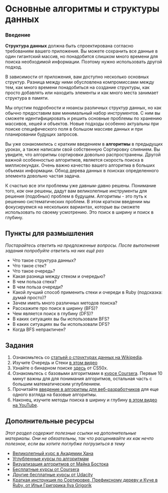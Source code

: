 # Основные алгоритмы и структуры данных

### Введение

**Структура данных** должна быть спроектирована согласно требованиям вашего приложения. Вы можете сохранить все данные в один гигантский массив, но понадобится слишком много времени для поиска необходимой информации. Поэтому нужно использовать другой подход.

В зависимости от приложения, вам доступно несколько основных структур. Разница между ними обусловлена компромиссами между тем, как много времени понадобиться на создание структуры, как просто добавлять или находить элементы и как много места занимает структура в памяти.

Мы опустим подробности и нюансы различных структур данных, но как обычно предоставим вам минимальный набор инструментов. С ним вы сможете идентифицировать и решить основные проблемы по хранению массивов, хешей и объектов. Новые подходы особенно актуальны при поиске специфического поля в большом массиве данных и при планировании будущих запросов.

Вы уже ознакомились с кратким введением в **алгоритмы** в предыдущих уроках, а также написали свой собственную Сортировку слиянием. Вы увидите, что алгоритмы сортировки довольно распространены. Другой важной особенностью алгоритмов, является скорость поиска в миллисекундах. Очень важно качество вашего алгоритма в больших объемах информации. Обход дерева данных в поисках определенного элемента довольно частая задача.

К счастью все эти проблемы уже давным-давно решены. Понимание того, *как* они решены, дадут вам великолепные инструменты для решения (подобных) проблем в будущем. Алгоритмы - это путь к решению систематических проблем. В этом кратком введении мы фокусируемся на нескольких вариантах, которые вы сможете использовать по своему усмотрению. Это поиск в ширину и поиск в глубину.

## Пункты для размышления

*Постарайтесь ответить на предложенные вопросы. После выполнения задания попробуйте ответить на них ещё раз*


* Что такое структура данных?
* Что такое стек?
* Что такое очередь?
* Какая разница между стеком и очередью?
* В чем польза стека?
* В чем польза очереди?
* Какой лучший способ применить стеки и очереди в Ruby (подсказка: думай просто)?
* Зачем иметь много различных методов поиска?
* Расскажите про поиск в ширину (BFS)?
* Чем является поиск в глубину (DFS)?
* В каких ситуациях вы бы использовали BFS?
* В каких ситуациях вы бы использовали DFS?
* Когда BFS непрактичен?

## Задания

1. Ознакомьтесь со [статьей о структурах данных на Wikipedia](https://ru.wikipedia.org/wiki/%D0%A1%D1%82%D1%80%D1%83%D0%BA%D1%82%D1%83%D1%80%D0%B0_%D0%B4%D0%B0%D0%BD%D0%BD%D1%8B%D1%85).
2. Изучите Очередь и Стеки [в этом видео](https://www.youtube.com/watch?v=6QS_Cup1YoI)
3. Узнайте о бинарном поиске [здесь](http://cs50.tv/2012/fall/shorts/binary_search/binary_search-720p.mp4) от CS50x.
4. Ознакомьтесь с базовыми алгоритмами в [курсе Coursera](http://www.youtube.com/watch?v=u2TwK3fED8A). Первые 10 минут важны для для понимания алгоритмов, остальная часть с большим математическим углублением.
5. Прочитайте [введение в алгоритмы для веб-разработчиков](http://www.giocc.com/a-gentle-introduction-to-algorithms-for-web-developers.html) для еще одного взгляда на базовые алгоритмы.
6. Наконец, изучите методы поиска в ширину и глубину [в этом видео на YouTube](http://www.youtube.com/watch?v=zLZhSSXAwxI).

## Дополнительные ресурсы

*Этот раздел содержит полезные ссылки на дополнительные материалы. Они не обязательны, так что расценивайте их как нечто полезное, если вы хотите поглубже погрузиться в тему*

* [Великолепный курс в Академии Хана](https://www.khanacademy.org/computing/computer-science/algorithms)
* [Углубленные курсы по алгоритмам](https://class.coursera.org/algo-004/lecture/preview)
* [Визуализация алгоритмов от Майка Бостока](http://bost.ocks.org/mike/algorithms/)
* [Бесплатные курсы от Coursera](https://www.coursera.org/course/algo)
* [Другие бесплатные курсы от Udacity](https://www.udacity.com/course/cs215)
* [Краткая инструкция по Сортировке, Префиксному дереву и Куче в Ruby, от Ильи Григорика Ilya Grigorik](http://www.igvita.com/2009/03/26/ruby-algorithms-sorting-trie-heaps/)